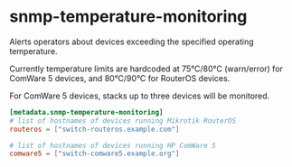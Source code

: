 # snmp-temperature-monitoring

Alerts operators about devices exceeding the specified operating
temperature.

Currently temperature limits are hardcoded at 75°C/80°C (warn/error) for
ComWare 5 devices, and 80°C/90°C for RouterOS devices.

For ComWare 5 devices, stacks up to three devices will be monitored.

```toml
[metadata.snmp-temperature-monitoring]
# list of hostnames of devices running Mikrotik RouterOS
routeros = ["switch-routeros.example.com"]

# list of hostnames of devices running HP ComWare 5
comware5 = ["switch-comware5.example.org"]
```
